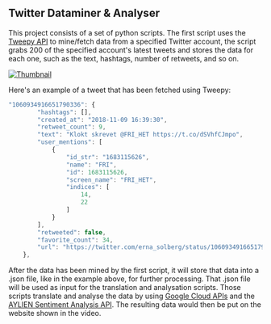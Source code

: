## Twitter Dataminer & Analyser

This project consists of a set of python scripts. The first script uses the [Tweepy API](https://www.tweepy.org/) to mine/fetch data from a specified Twitter account, the script grabs 200 of the specified account's latest tweets and stores the data for each one, such as the text, hashtags, number of retweets, and so on. 

[![Thumbnail](https://github.com/techiew/Twitter-Dataminer-and-Analyser/blob/master/thumbnail.png)](https://www.youtube.com/watch?v=G-7zbVIuYl0)


Here's an example of a tweet that has been fetched using Tweepy:

```javascript
"1060934916651790336": {
        "hashtags": [],
        "created_at": "2018-11-09 16:39:30",
        "retweet_count": 9,
        "text": "Klokt skrevet @FRI_HET https://t.co/dSVhfCJmpo",
        "user_mentions": [
            {
                "id_str": "1683115626",
                "name": "FRI",
                "id": 1683115626,
                "screen_name": "FRI_HET",
                "indices": [
                    14,
                    22
                ]
            }
        ],
        "retweeted": false,
        "favorite_count": 34,
        "url": "https://twitter.com/erna_solberg/status/1060934916651790336"
    },
```

After the data has been mined by the first script, it will store that data into a .json file, like in the example above, for further processing. That .json file will be used as input for the translation and analysation scripts. Those scripts translate and analyse the data by using [Google Cloud APIs](https://cloud.google.com/apis) and the [AYLIEN Sentiment Analysis API](https://aylien.com/news-api/). The resulting data would then be put on the website shown in the video.

